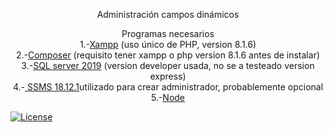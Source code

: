 <p align="center"><a>Administración campos dinámicos</a></p>

<p align="center">
    <a>Programas necesarios</a><br>
1.-<a href="https://www.apachefriends.org/download.html">Xampp</a> (uso único de PHP, version 8.1.6)<br>
2.-<a href="https://getcomposer.org/download/">Composer</a> (requisito tener xampp o php version 8.1.6 antes de instalar)<br>
3.-<a href="https://www.microsoft.com/en-us/sql-server/sql-server-downloads">SQL server 2019</a> (version developer usada, no se a testeado version express)<br>
4.-<a href="https://learn.microsoft.com/en-us/sql/ssms/download-sql-server-management-studio-ssms?view=sql-server-ver16"> SSMS 18.12.1</a>utilizado para crear administrador, probablemente opcional<br>
5.-<a href="https://nodejs.org/en/download/">Node</a><br>

<a href="https://packagist.org/packages/laravel/framework"><img src="https://img.shields.io/packagist/l/laravel/framework" alt="License"></a>
</p>
